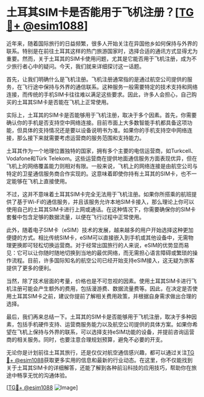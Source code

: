 # 土耳其SIM卡是否能用于飞机注册？[[TG💪+ @esim1088](https://t.me/s/esim1088)]

近年来，随着国际旅行的日益频繁，很多人开始关注在异国他乡如何保持与外界的联系。特别是在前往土耳其这样的热门旅游国家时，选择合适的通讯方式显得尤为重要。然而，关于土耳其的SIM卡使用问题，尤其是它能否用于飞机注册，成为不少旅行者心中的疑问。今天，我们就来详细探讨这一话题。

首先，让我们明确什么是飞机注册。飞机注册通常指的是通过航空公司提供的服务，在飞行途中保持与外界的通信联系。这种服务一般需要特定的技术支持和网络连接，而传统的手机SIM卡往往难以满足这些要求。因此，许多人会担心，自己购买的土耳其SIM卡是否能在飞机上正常使用。

实际上，土耳其的SIM卡是否能够用于飞机注册，取决于多个因素。首先，你需要确认你的手机是否支持空中网络连接。目前市面上大多数智能手机都具备这项功能，但具体的支持情况还是要以设备说明书为准。如果你的手机支持空中网络连接，那么接下来就需要考虑运营商的服务范围和支持能力。

土耳其作为一个地理位置独特的国家，拥有多个主要的电信运营商，如Turkcell、Vodafone和Türk Telekom。这些运营商在提供地面通信服务方面表现优异，但在飞机上的网络覆盖能力则相对有限。一般来说，飞机上的网络连接是由航空公司与特定的卫星通信服务商合作实现的。这意味着即使你持有土耳其的SIM卡，也不一定能够在飞机上直接使用。

不过，这并不意味着土耳其SIM卡完全无法用于飞机注册。如果你所搭乘的航班提供了基于Wi-Fi的通信服务，并且该服务允许本地SIM卡接入，那么理论上你可以使用自己的土耳其SIM卡进行上网或通话。在这种情况下，你需要确保你的SIM卡套餐中包含足够的数据流量，以便在飞行过程中正常使用。

此外，随着电子SIM卡（eSIM）技术的发展，越来越多的用户开始选择这种更加便捷的方式。相比传统SIM卡，eSIM可以直接嵌入到手机或其他设备中，无需物理更换即可轻松切换运营商。对于经常出国旅行的人来说，eSIM的优势显而易见：它可以让你随时随地切换到当地的最优网络，而无需担心语言障碍或繁琐的操作流程。目前，许多国际知名的航空公司已经开始支持eSIM接入，这无疑为旅客提供了更多的便利。

当然，除了技术层面的考量，价格也是不可忽视的因素。使用土耳其SIM卡进行飞机注册可能会产生额外的费用，包括漫游费、数据流量费等。因此，在决定是否使用土耳其SIM卡之前，建议你提前了解相关费用政策，并根据自身需求做出合理的选择。

最后，我们再来总结一下。土耳其的SIM卡是否能够用于飞机注册，取决于多种因素，包括手机硬件支持、运营商服务能力以及航空公司提供的具体方案。如果你希望在飞机上保持与外界的联系，可以选择支持eSIM功能的设备，并提前咨询运营商的相关服务。同时，也要注意合理规划预算，避免不必要的开支。

无论你是计划前往土耳其旅行，还是仅仅对航空通信感兴趣，都可以通过关注[TG💪+ @esim1088](https://t.me/s/esim1088)获取更多实用的信息和最新的行业动态。在这里，你不仅能找到关于土耳其SIM卡的详细解答，还能了解到各种前沿科技的应用技巧，帮助你在旅途中畅享无忧的沟通体验。

[[TG💪+ @esim1088](https://t.me/s/esim1088) ![Image](https://i.postimg.cc/4NQfJmqS/Snipaste-2025-05-13-00-14-12.png)]